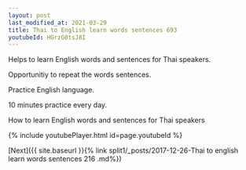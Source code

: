 ```yaml
---
layout: post
last_modified_at: 2021-03-29
title: Thai to English learn words sentences 693 
youtubeId: HGrzG0tsJ8I
---
```

 
 
Helps to learn English words and sentences for Thai speakers.

Opportunitiy to repeat the words sentences. 

Practice English language. 
 
10 minutes practice every day. 
 
How to learn English words and sentences for Thai speakers 
 
{% include youtubePlayer.html id=page.youtubeId %}
 
 
[Next]({{ site.baseurl }}{% link  split1/_posts/2017-12-26-Thai to english learn words sentences 216 .md%})
 
